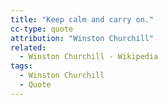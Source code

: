 ```yaml
---
title: "Keep calm and carry on."
cc-type: quote
attribution: "Winston Churchill"
related:
  - Winston Churchill - Wikipedia
tags:
  - Winston Churchill
  - Quote
---
```

